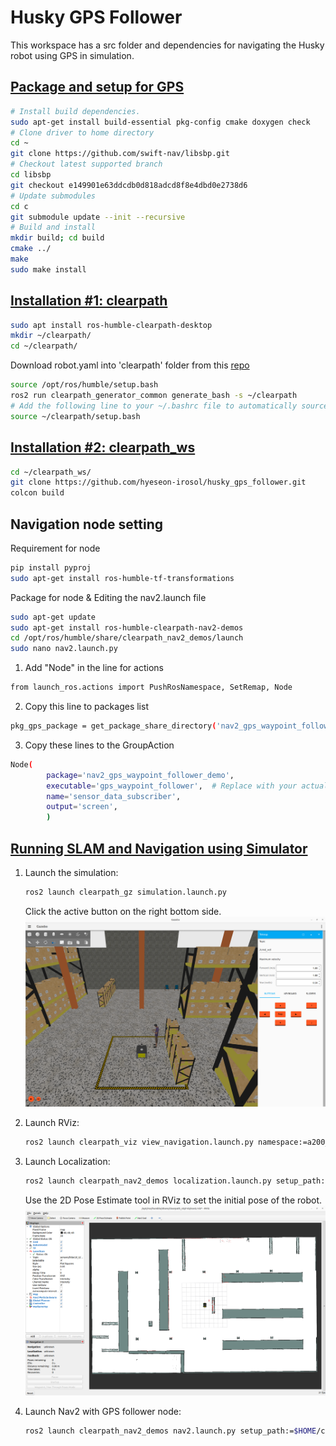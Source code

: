 # Husky GPS Follower 

This workspace has a src folder and dependencies for navigating the Husky robot using GPS in simulation.

## [Package and setup for GPS](https://docs.clearpathrobotics.com/docs/ros/config/yaml/sensors/gps)
```bash
# Install build dependencies.
sudo apt-get install build-essential pkg-config cmake doxygen check
# Clone driver to home directory
cd ~
git clone https://github.com/swift-nav/libsbp.git
# Checkout latest supported branch
cd libsbp
git checkout e149901e63ddcdb0d818adcd8f8e4dbd0e2738d6
# Update submodules
cd c
git submodule update --init --recursive
# Build and install
mkdir build; cd build
cmake ../
make
sudo make install
```

## [Installation #1: clearpath](https://docs.clearpathrobotics.com/docs/ros/installation/offboard_pc)
```bash
sudo apt install ros-humble-clearpath-desktop
mkdir ~/clearpath/
cd ~/clearpath/
```
Download robot.yaml into 'clearpath' folder from this [repo](https://github.com/hyeseon-irosol/husky_config/tree/main/clearpath)
```bash
source /opt/ros/humble/setup.bash
ros2 run clearpath_generator_common generate_bash -s ~/clearpath
# Add the following line to your ~/.bashrc file to automatically source the generated setup.bash file in new terminals:
source ~/clearpath/setup.bash
```

## [Installation #2: clearpath_ws](https://docs.clearpathrobotics.com/docs/ros/tutorials/simulator/install)
```bash
cd ~/clearpath_ws/
git clone https://github.com/hyeseon-irosol/husky_gps_follower.git
colcon build
```

## Navigation node setting
Requirement for node
```bash
pip install pyproj
sudo apt-get install ros-humble-tf-transformations
```
Package for node & Editing the nav2.launch file
```bash
sudo apt-get update
sudo apt-get install ros-humble-clearpath-nav2-demos
cd /opt/ros/humble/share/clearpath_nav2_demos/launch
sudo nano nav2.launch.py
```

1. Add "Node" in the line for actions
```bash
from launch_ros.actions import PushRosNamespace, SetRemap, Node
```

2. Copy this line to packages list
```bash
pkg_gps_package = get_package_share_directory('nav2_gps_waypoint_follower_demo')
```

3. Copy these lines to the GroupAction
```bash
Node(
        package='nav2_gps_waypoint_follower_demo',
        executable='gps_waypoint_follower',  # Replace with your actual executable name
        name='sensor_data_subscriber',
        output='screen',
        )
```
## [Running SLAM and Navigation using Simulator](https://docs.clearpathrobotics.com/docs/ros/tutorials/navigation_demos/nav2)

1. Launch the simulation:
    ```bash
    ros2 launch clearpath_gz simulation.launch.py
    ```
    Click the active button on the right bottom side.
   ![alt text](https://github.com/hyeseon-irosol/husky_gps_follower/blob/main/gazebo_image.png?raw=true)

3. Launch RViz:
    ```bash
    ros2 launch clearpath_viz view_navigation.launch.py namespace:=a200_0284
    ```

4. Launch Localization:
    ```bash
    ros2 launch clearpath_nav2_demos localization.launch.py setup_path:=$HOME/clearpath/
    ```
    Use the 2D Pose Estimate tool in RViz to set the initial pose of the robot.
   ![alt text](https://github.com/hyeseon-irosol/husky_gps_follower/blob/main/pose_est.png?raw=true)

6. Launch Nav2 with GPS follower node:
    ```bash
    ros2 launch clearpath_nav2_demos nav2.launch.py setup_path:=$HOME/clearpath/
    ```
